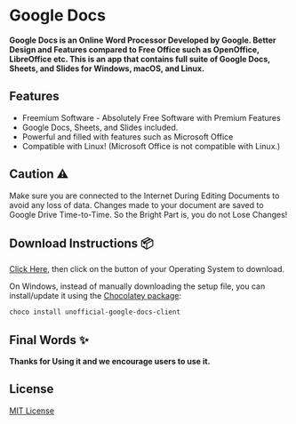# Google Docs
**Google Docs is an Online Word Processor Developed by Google. Better Design and Features compared to Free Office such as OpenOffice, LibreOffice etc. This is an app that contains full suite of Google Docs, Sheets, and Slides for Windows, macOS, and Linux.**

## Features
- Freemium Software - Absolutely Free Software with Premium Features
- Google Docs, Sheets, and Slides included.
- Powerful and filled with features such as Microsoft Office
- Compatible with Linux! (Microsoft Office is not compatible with Linux.)

## Caution ⚠️
Make sure you are connected to the Internet During Editing Documents to avoid any loss of data. Changes made to your document are saved to Google Drive Time-to-Time. So the Bright Part is, you do not Lose Changes!

## Download Instructions 📦
[Click Here](https://techfiddle.io/apps/Google-Docs/), then click on the button of your Operating System to download.

On Windows, instead of manually downloading the setup file, you can install/update it using the [Chocolatey package](https://community.chocolatey.org/packages/unofficial-google-docs-client):
```powershell
choco install unofficial-google-docs-client
```

## Final Words ✨
**Thanks for Using it and we encourage users to use it.**

## License
[MIT License](LICENSE.md)
